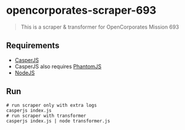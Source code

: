 # opencorporates-scraper-693

> This is a scraper & transformer for OpenCorporates Mission 693

## Requirements

- [CasperJS](http://casperjs.org/)
- CasperJS also requires [PhantomJS](http://phantomjs.org/)
- [NodeJS](http://nodejs.org/)

## Run

```
# run scraper only with extra logs
casperjs index.js
# run scraper with transformer
casperjs index.js | node transformer.js
```
